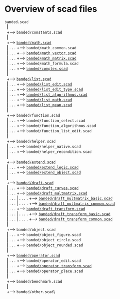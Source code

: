 Overview of scad files
======================

`banded.scad`\
` `|\
` `+--> `banded/constants.scad`\
` `|\
` `+--> [`banded/math.scad`](math.md "Math functions")\
` `| . . . +--> `banded/math_common.scad`\
` `| . . . +--> [`banded/math_vector.scad`](matrix.md#vector-operations- "Vector operations")\
` `| . . . +--> [`banded/math_matrix.scad`](matrix.md#matrix-operations- "Matrix operations")\
` `| . . . +--> `banded/math_formula.scad`\
` `| . . . +--> [`banded/complex.scad`](complex.md "Working with complex numbers")\
` `|\
` `+--> [`banded/list.scad`](list.md "Functions for work with lists")\
` `| . . . +--> [`banded/list_edit.scad`](list.md#editing-lists- "Editing lists")\
` `| . . . +--> [`banded/list_edit_type.scad`](list.md#type-of-data- "Type-dependent access to the content of lists")\
` `| . . . +--> [`banded/list_algorithmus.scad`](list.md#algorithm-on-lists- "Algorithm on lists")\
` `| . . . +--> [`banded/list_math.scad`](list.md#math-on-lists- "Math on lists")\
` `| . . . +--> [`banded/list_mean.scad`](list.md#calculating-mean- "Calculating mean")\
` `|\
` `+--> `banded/function.scad`\
` `| . . . +--> `banded/function_select.scad`\
` `| . . . +--> `banded/function_algorithmus.scad`\
` `| . . . +--> `banded/function_list_edit.scad`\
` `|\
` `+--> `banded/helper.scad`\
` `| . . . +--> `banded/helper_native.scad`\
` `| . . . +--> `banded/helper_recondition.scad`\
` `|\
` `+--> [`banded/extend.scad`](extend.md "Control the level of detail of a mesh")\
` `| . . . +--> [`banded/extend_logic.scad`](extend.md#functions-)\
` `| . . . +--> [`banded/extend_object.scad`](extend.md#defined-modules-)\
` `|\
` `+--> [`banded/draft.scad`](draft.md "Draft objects in a point list")\
` `| . . . +--> [`banded/draft_curves.scad`](draft.md#curves- "Creates curves in a list")\
` `| . . . +--> [`banded/draft_multmatrix.scad`](draft.md#multmatrix- "Multmatrix functions")\
` `| . . . | . . . . +--> [`banded/draft_multmatrix_basic.scad`](draft.md#basic-multmatrix-functions- "Generate matrix like OpenScad buildin affine transformation")\
` `| . . . | . . . . +--> [`banded/draft_multmatrix_common.scad`](draft.md#more-multmatrix-functions- "Generate matrix for more affine transformations")\
` `| . . . +--> [`banded/draft_transform.scad`](draft.md#transform-functions- "Transform functions on point lists for affine transformations")\
` `| . . . | . . . . +--> [`banded/draft_transform_basic.scad`](draft.md#basic-multmatrix-functions- "OpenScad buildin transformation on point lists")\
` `| . . . | . . . . +--> [`banded/draft_transform_common.scad`](draft.md#more-multmatrix-functions- "More functions for affine transformations on point lists")\
` `|\
` `+--> `banded/object.scad`\
` `| . . . +--> `banded/object_figure.scad`\
` `| . . . +--> `banded/object_circle.scad`\
` `| . . . +--> `banded/object_rounded.scad`\
` `|\
` `+--> [`banded/operator.scad`](operator.md "Transform and edit objects")\
` `| . . . +--> `banded/operator_edit.scad`\
` `| . . . +--> [`banded/operator_transform.scad`](operator.md#transform-operator- "Transform operator for affine transformations")\
` `| . . . +--> `banded/operator_place.scad`\
` `|\
` `+--> `banded/benchmark.scad`\
` `|\
` `+--> `banded/other.scad`\

